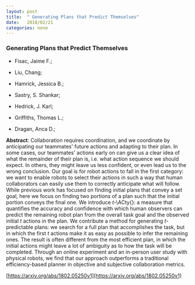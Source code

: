 ```yaml
---
layout: post
title:  " Generating Plans that Predict Themselves"
date:   2018/02/21
categories: none
---
```




### Generating Plans that Predict Themselves



* Fisac, Jaime F.; 

* Liu, Chang; 

* Hamrick, Jessica B.; 

* Sastry, S. Shankar; 

* Hedrick, J. Karl; 

* Griffiths, Thomas L.; 

* Dragan, Anca D.; 





**Abstract**:  Collaboration requires coordination, and we coordinate by anticipating our teammates&#39; future actions and adapting to their plan. In some cases, our teammates&#39; actions early on can give us a clear idea of what the remainder of their plan is, i.e. what action sequence we should expect. In others, they might leave us less confident, or even lead us to the wrong conclusion. Our goal is for robot actions to fall in the first category: we want to enable robots to select their actions in such a way that human collaborators can easily use them to correctly anticipate what will follow. While previous work has focused on finding initial plans that convey a set goal, here we focus on finding two portions of a plan such that the initial portion conveys the final one. We introduce $t$-\ACty{}: a measure that quantifies the accuracy and confidence with which human observers can predict the remaining robot plan from the overall task goal and the observed initial $t$ actions in the plan. We contribute a method for generating $t$-predictable plans: we search for a full plan that accomplishes the task, but in which the first $t$ actions make it as easy as possible to infer the remaining ones. The result is often different from the most efficient plan, in which the initial actions might leave a lot of ambiguity as to how the task will be completed. Through an online experiment and an in-person user study with physical robots, we find that our approach outperforms a traditional efficiency-based planner in objective and subjective collaboration metrics. 



 [https://arxiv.org/abs/1802.05250v1](https://arxiv.org/abs/1802.05250v1) 


